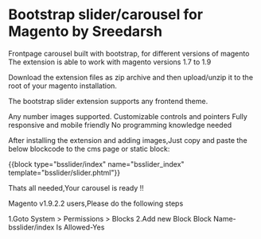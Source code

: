 # Bootstrap slider/carousel for Magento by Sreedarsh
Frontpage carousel built with bootstrap, for different versions of magento
The extension is able to work with magento versions 1.7 to 1.9

Download the extension files as zip archive and then upload/unzip it to the root of your magento installation.

The bootstrap slider extension supports any frontend theme.

Any number images supported.
Customizable controls and pointers
Fully responsive and mobile friendly
No programming knowledge needed

After installing the extension and adding images,Just copy and paste the below blockcode to the cms page or static block:

{{block type="bsslider/index" name="bsslider_index" template="bsslider/slider.phtml"}} 

Thats all needed,Your carousel is ready !! 

Magento v1.9.2.2 users,Please do the following steps


1.Goto System > Permissions > Blocks 
2.Add new Block 
   Block Name-bsslider/index 
   Is Allowed-Yes 
